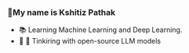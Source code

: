 ### 👋My name is Kshitiz Pathak 
-   📚 Learning Machine Learning and Deep Learning.
-   🔭 🏀 Tinkiring with open-source LLM models 

<!---
kpathak1808/kpathak1808 is a ✨ special ✨ repository because its `README.md` (this file) appears on your GitHub profile.
You can click the Preview link to take a look at your changes.
--->
